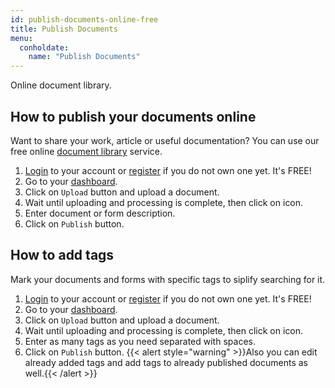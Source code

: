 ```yaml
---
id: publish-documents-online-free
title: Publish Documents
menu:
  conholdate:
    name: "Publish Documents" 
---
```


Online document library.

## How to publish your documents online
Want to share your work, article or useful documentation? You can use our free online [document library](https://library.conholdate.app/files) service.
1. [Login](https://conholdate.app/signin) to your account or [register](https://conholdate.app/signin) if you do not own one yet. It's FREE!
1. Go to your [dashboard](https://dashboard.conholdate.app).
1. Click on `Upload` button and upload a document.
1. Wait until uploading and processing is complete, then click on <i class="fas fa-book"></i> icon.
1. Enter document or form description.
1. Click on `Publish` button.

## How to add tags
Mark your documents and forms with specific tags to siplify searching for it.
1. [Login](https://conholdate.app/signin) to your account or [register](https://conholdate.app/signin) if you do not own one yet. It's FREE!
1. Go to your [dashboard](https://dashboard.conholdate.app).
1. Click on `Upload` button and upload a document.
1. Wait until uploading and processing is complete, then click on <i class="fas fa-book"></i> icon.
1. Enter as many tags as you need separated with spaces.
1. Click on `Publish` button.
{{< alert style="warning" >}}Also you can edit already added tags and add tags to already published documents as well.{{< /alert >}}